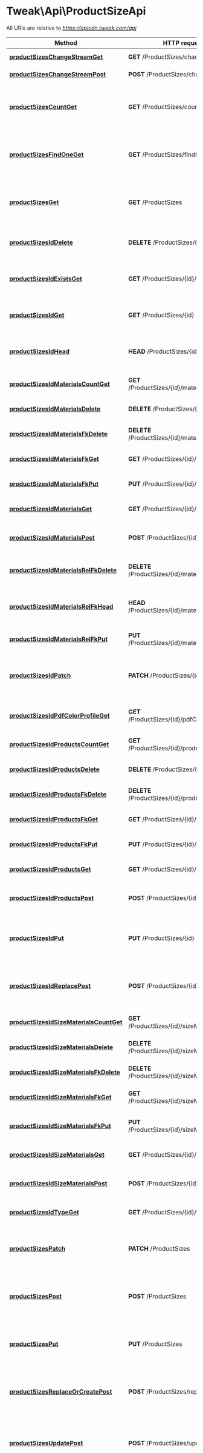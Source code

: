 # Tweak\Api\ProductSizeApi

All URIs are relative to *https://apicdn.tweak.com/api*

Method | HTTP request | Description
------------- | ------------- | -------------
[**productSizesChangeStreamGet**](ProductSizeApi.md#productSizesChangeStreamGet) | **GET** /ProductSizes/change-stream | Create a change stream.
[**productSizesChangeStreamPost**](ProductSizeApi.md#productSizesChangeStreamPost) | **POST** /ProductSizes/change-stream | Create a change stream.
[**productSizesCountGet**](ProductSizeApi.md#productSizesCountGet) | **GET** /ProductSizes/count | Count instances of the model matched by where from the data source.
[**productSizesFindOneGet**](ProductSizeApi.md#productSizesFindOneGet) | **GET** /ProductSizes/findOne | Find first instance of the model matched by filter from the data source.
[**productSizesGet**](ProductSizeApi.md#productSizesGet) | **GET** /ProductSizes | Find all instances of the model matched by filter from the data source.
[**productSizesIdDelete**](ProductSizeApi.md#productSizesIdDelete) | **DELETE** /ProductSizes/{id} | Delete a model instance by {{id}} from the data source.
[**productSizesIdExistsGet**](ProductSizeApi.md#productSizesIdExistsGet) | **GET** /ProductSizes/{id}/exists | Check whether a model instance exists in the data source.
[**productSizesIdGet**](ProductSizeApi.md#productSizesIdGet) | **GET** /ProductSizes/{id} | Find a model instance by {{id}} from the data source.
[**productSizesIdHead**](ProductSizeApi.md#productSizesIdHead) | **HEAD** /ProductSizes/{id} | Check whether a model instance exists in the data source.
[**productSizesIdMaterialsCountGet**](ProductSizeApi.md#productSizesIdMaterialsCountGet) | **GET** /ProductSizes/{id}/materials/count | Counts materials of ProductSize.
[**productSizesIdMaterialsDelete**](ProductSizeApi.md#productSizesIdMaterialsDelete) | **DELETE** /ProductSizes/{id}/materials | Deletes all materials of this model.
[**productSizesIdMaterialsFkDelete**](ProductSizeApi.md#productSizesIdMaterialsFkDelete) | **DELETE** /ProductSizes/{id}/materials/{fk} | Delete a related item by id for materials.
[**productSizesIdMaterialsFkGet**](ProductSizeApi.md#productSizesIdMaterialsFkGet) | **GET** /ProductSizes/{id}/materials/{fk} | Find a related item by id for materials.
[**productSizesIdMaterialsFkPut**](ProductSizeApi.md#productSizesIdMaterialsFkPut) | **PUT** /ProductSizes/{id}/materials/{fk} | Update a related item by id for materials.
[**productSizesIdMaterialsGet**](ProductSizeApi.md#productSizesIdMaterialsGet) | **GET** /ProductSizes/{id}/materials | Queries materials of ProductSize.
[**productSizesIdMaterialsPost**](ProductSizeApi.md#productSizesIdMaterialsPost) | **POST** /ProductSizes/{id}/materials | Creates a new instance in materials of this model.
[**productSizesIdMaterialsRelFkDelete**](ProductSizeApi.md#productSizesIdMaterialsRelFkDelete) | **DELETE** /ProductSizes/{id}/materials/rel/{fk} | Remove the materials relation to an item by id.
[**productSizesIdMaterialsRelFkHead**](ProductSizeApi.md#productSizesIdMaterialsRelFkHead) | **HEAD** /ProductSizes/{id}/materials/rel/{fk} | Check the existence of materials relation to an item by id.
[**productSizesIdMaterialsRelFkPut**](ProductSizeApi.md#productSizesIdMaterialsRelFkPut) | **PUT** /ProductSizes/{id}/materials/rel/{fk} | Add a related item by id for materials.
[**productSizesIdPatch**](ProductSizeApi.md#productSizesIdPatch) | **PATCH** /ProductSizes/{id} | Patch attributes for a model instance and persist it into the data source.
[**productSizesIdPdfColorProfileGet**](ProductSizeApi.md#productSizesIdPdfColorProfileGet) | **GET** /ProductSizes/{id}/pdfColorProfile | Fetches belongsTo relation pdfColorProfile.
[**productSizesIdProductsCountGet**](ProductSizeApi.md#productSizesIdProductsCountGet) | **GET** /ProductSizes/{id}/products/count | Counts products of ProductSize.
[**productSizesIdProductsDelete**](ProductSizeApi.md#productSizesIdProductsDelete) | **DELETE** /ProductSizes/{id}/products | Deletes all products of this model.
[**productSizesIdProductsFkDelete**](ProductSizeApi.md#productSizesIdProductsFkDelete) | **DELETE** /ProductSizes/{id}/products/{fk} | Delete a related item by id for products.
[**productSizesIdProductsFkGet**](ProductSizeApi.md#productSizesIdProductsFkGet) | **GET** /ProductSizes/{id}/products/{fk} | Find a related item by id for products.
[**productSizesIdProductsFkPut**](ProductSizeApi.md#productSizesIdProductsFkPut) | **PUT** /ProductSizes/{id}/products/{fk} | Update a related item by id for products.
[**productSizesIdProductsGet**](ProductSizeApi.md#productSizesIdProductsGet) | **GET** /ProductSizes/{id}/products | Queries products of ProductSize.
[**productSizesIdProductsPost**](ProductSizeApi.md#productSizesIdProductsPost) | **POST** /ProductSizes/{id}/products | Creates a new instance in products of this model.
[**productSizesIdPut**](ProductSizeApi.md#productSizesIdPut) | **PUT** /ProductSizes/{id} | Replace attributes for a model instance and persist it into the data source.
[**productSizesIdReplacePost**](ProductSizeApi.md#productSizesIdReplacePost) | **POST** /ProductSizes/{id}/replace | Replace attributes for a model instance and persist it into the data source.
[**productSizesIdSizeMaterialsCountGet**](ProductSizeApi.md#productSizesIdSizeMaterialsCountGet) | **GET** /ProductSizes/{id}/sizeMaterials/count | Counts sizeMaterials of ProductSize.
[**productSizesIdSizeMaterialsDelete**](ProductSizeApi.md#productSizesIdSizeMaterialsDelete) | **DELETE** /ProductSizes/{id}/sizeMaterials | Deletes all sizeMaterials of this model.
[**productSizesIdSizeMaterialsFkDelete**](ProductSizeApi.md#productSizesIdSizeMaterialsFkDelete) | **DELETE** /ProductSizes/{id}/sizeMaterials/{fk} | Delete a related item by id for sizeMaterials.
[**productSizesIdSizeMaterialsFkGet**](ProductSizeApi.md#productSizesIdSizeMaterialsFkGet) | **GET** /ProductSizes/{id}/sizeMaterials/{fk} | Find a related item by id for sizeMaterials.
[**productSizesIdSizeMaterialsFkPut**](ProductSizeApi.md#productSizesIdSizeMaterialsFkPut) | **PUT** /ProductSizes/{id}/sizeMaterials/{fk} | Update a related item by id for sizeMaterials.
[**productSizesIdSizeMaterialsGet**](ProductSizeApi.md#productSizesIdSizeMaterialsGet) | **GET** /ProductSizes/{id}/sizeMaterials | Queries sizeMaterials of ProductSize.
[**productSizesIdSizeMaterialsPost**](ProductSizeApi.md#productSizesIdSizeMaterialsPost) | **POST** /ProductSizes/{id}/sizeMaterials | Creates a new instance in sizeMaterials of this model.
[**productSizesIdTypeGet**](ProductSizeApi.md#productSizesIdTypeGet) | **GET** /ProductSizes/{id}/type | Fetches belongsTo relation type.
[**productSizesPatch**](ProductSizeApi.md#productSizesPatch) | **PATCH** /ProductSizes | Patch an existing model instance or insert a new one into the data source.
[**productSizesPost**](ProductSizeApi.md#productSizesPost) | **POST** /ProductSizes | Create a new instance of the model and persist it into the data source.
[**productSizesPut**](ProductSizeApi.md#productSizesPut) | **PUT** /ProductSizes | Replace an existing model instance or insert a new one into the data source.
[**productSizesReplaceOrCreatePost**](ProductSizeApi.md#productSizesReplaceOrCreatePost) | **POST** /ProductSizes/replaceOrCreate | Replace an existing model instance or insert a new one into the data source.
[**productSizesUpdatePost**](ProductSizeApi.md#productSizesUpdatePost) | **POST** /ProductSizes/update | Update instances of the model matched by {{where}} from the data source.
[**productSizesUpsertWithWherePost**](ProductSizeApi.md#productSizesUpsertWithWherePost) | **POST** /ProductSizes/upsertWithWhere | Update an existing model instance or insert a new one into the data source based on the where criteria.


# **productSizesChangeStreamGet**
> \SplFileObject productSizesChangeStreamGet($options)

Create a change stream.

### Example
```php
<?php
require_once(__DIR__ . '/vendor/autoload.php');

// Configure API key authorization: access_token
Tweak\Api\Configuration::getDefaultConfiguration()->setApiKey('access_token', 'YOUR_API_KEY');
// Uncomment below to setup prefix (e.g. Bearer) for API key, if needed
// Tweak\Api\Configuration::getDefaultConfiguration()->setApiKeyPrefix('access_token', 'Bearer');

$api_instance = new Tweak\Api\Api\ProductSizeApi();
$options = "options_example"; // string | 

try {
    $result = $api_instance->productSizesChangeStreamGet($options);
    print_r($result);
} catch (Exception $e) {
    echo 'Exception when calling ProductSizeApi->productSizesChangeStreamGet: ', $e->getMessage(), PHP_EOL;
}
?>
```

### Parameters

Name | Type | Description  | Notes
------------- | ------------- | ------------- | -------------
 **options** | **string**|  | [optional]

### Return type

[**\SplFileObject**](../Model/\SplFileObject.md)

### Authorization

[access_token](../../README.md#access_token)

### HTTP request headers

 - **Content-Type**: application/json, application/x-www-form-urlencoded, application/xml, text/xml
 - **Accept**: application/json, application/xml, text/xml, application/javascript, text/javascript

[[Back to top]](#) [[Back to API list]](../../README.md#documentation-for-api-endpoints) [[Back to Model list]](../../README.md#documentation-for-models) [[Back to README]](../../README.md)

# **productSizesChangeStreamPost**
> \SplFileObject productSizesChangeStreamPost($options)

Create a change stream.

### Example
```php
<?php
require_once(__DIR__ . '/vendor/autoload.php');

// Configure API key authorization: access_token
Tweak\Api\Configuration::getDefaultConfiguration()->setApiKey('access_token', 'YOUR_API_KEY');
// Uncomment below to setup prefix (e.g. Bearer) for API key, if needed
// Tweak\Api\Configuration::getDefaultConfiguration()->setApiKeyPrefix('access_token', 'Bearer');

$api_instance = new Tweak\Api\Api\ProductSizeApi();
$options = "options_example"; // string | 

try {
    $result = $api_instance->productSizesChangeStreamPost($options);
    print_r($result);
} catch (Exception $e) {
    echo 'Exception when calling ProductSizeApi->productSizesChangeStreamPost: ', $e->getMessage(), PHP_EOL;
}
?>
```

### Parameters

Name | Type | Description  | Notes
------------- | ------------- | ------------- | -------------
 **options** | **string**|  | [optional]

### Return type

[**\SplFileObject**](../Model/\SplFileObject.md)

### Authorization

[access_token](../../README.md#access_token)

### HTTP request headers

 - **Content-Type**: application/json, application/x-www-form-urlencoded, application/xml, text/xml
 - **Accept**: application/json, application/xml, text/xml, application/javascript, text/javascript

[[Back to top]](#) [[Back to API list]](../../README.md#documentation-for-api-endpoints) [[Back to Model list]](../../README.md#documentation-for-models) [[Back to README]](../../README.md)

# **productSizesCountGet**
> \Swagger\Client\Model\InlineResponse200 productSizesCountGet($where)

Count instances of the model matched by where from the data source.

### Example
```php
<?php
require_once(__DIR__ . '/vendor/autoload.php');

// Configure API key authorization: access_token
Tweak\Api\Configuration::getDefaultConfiguration()->setApiKey('access_token', 'YOUR_API_KEY');
// Uncomment below to setup prefix (e.g. Bearer) for API key, if needed
// Tweak\Api\Configuration::getDefaultConfiguration()->setApiKeyPrefix('access_token', 'Bearer');

$api_instance = new Tweak\Api\Api\ProductSizeApi();
$where = "where_example"; // string | Criteria to match model instances

try {
    $result = $api_instance->productSizesCountGet($where);
    print_r($result);
} catch (Exception $e) {
    echo 'Exception when calling ProductSizeApi->productSizesCountGet: ', $e->getMessage(), PHP_EOL;
}
?>
```

### Parameters

Name | Type | Description  | Notes
------------- | ------------- | ------------- | -------------
 **where** | **string**| Criteria to match model instances | [optional]

### Return type

[**\Swagger\Client\Model\InlineResponse200**](../Model/InlineResponse200.md)

### Authorization

[access_token](../../README.md#access_token)

### HTTP request headers

 - **Content-Type**: application/json, application/x-www-form-urlencoded, application/xml, text/xml
 - **Accept**: application/json, application/xml, text/xml, application/javascript, text/javascript

[[Back to top]](#) [[Back to API list]](../../README.md#documentation-for-api-endpoints) [[Back to Model list]](../../README.md#documentation-for-models) [[Back to README]](../../README.md)

# **productSizesFindOneGet**
> \Swagger\Client\Model\ProductSize productSizesFindOneGet($filter)

Find first instance of the model matched by filter from the data source.

### Example
```php
<?php
require_once(__DIR__ . '/vendor/autoload.php');

// Configure API key authorization: access_token
Tweak\Api\Configuration::getDefaultConfiguration()->setApiKey('access_token', 'YOUR_API_KEY');
// Uncomment below to setup prefix (e.g. Bearer) for API key, if needed
// Tweak\Api\Configuration::getDefaultConfiguration()->setApiKeyPrefix('access_token', 'Bearer');

$api_instance = new Tweak\Api\Api\ProductSizeApi();
$filter = "filter_example"; // string | Filter defining fields, where, include, order, offset, and limit - must be a JSON-encoded string ({\"something\":\"value\"})

try {
    $result = $api_instance->productSizesFindOneGet($filter);
    print_r($result);
} catch (Exception $e) {
    echo 'Exception when calling ProductSizeApi->productSizesFindOneGet: ', $e->getMessage(), PHP_EOL;
}
?>
```

### Parameters

Name | Type | Description  | Notes
------------- | ------------- | ------------- | -------------
 **filter** | **string**| Filter defining fields, where, include, order, offset, and limit - must be a JSON-encoded string ({\&quot;something\&quot;:\&quot;value\&quot;}) | [optional]

### Return type

[**\Swagger\Client\Model\ProductSize**](../Model/ProductSize.md)

### Authorization

[access_token](../../README.md#access_token)

### HTTP request headers

 - **Content-Type**: application/json, application/x-www-form-urlencoded, application/xml, text/xml
 - **Accept**: application/json, application/xml, text/xml, application/javascript, text/javascript

[[Back to top]](#) [[Back to API list]](../../README.md#documentation-for-api-endpoints) [[Back to Model list]](../../README.md#documentation-for-models) [[Back to README]](../../README.md)

# **productSizesGet**
> \Swagger\Client\Model\ProductSize[] productSizesGet($filter)

Find all instances of the model matched by filter from the data source.

### Example
```php
<?php
require_once(__DIR__ . '/vendor/autoload.php');

// Configure API key authorization: access_token
Tweak\Api\Configuration::getDefaultConfiguration()->setApiKey('access_token', 'YOUR_API_KEY');
// Uncomment below to setup prefix (e.g. Bearer) for API key, if needed
// Tweak\Api\Configuration::getDefaultConfiguration()->setApiKeyPrefix('access_token', 'Bearer');

$api_instance = new Tweak\Api\Api\ProductSizeApi();
$filter = "filter_example"; // string | Filter defining fields, where, include, order, offset, and limit - must be a JSON-encoded string ({\"something\":\"value\"})

try {
    $result = $api_instance->productSizesGet($filter);
    print_r($result);
} catch (Exception $e) {
    echo 'Exception when calling ProductSizeApi->productSizesGet: ', $e->getMessage(), PHP_EOL;
}
?>
```

### Parameters

Name | Type | Description  | Notes
------------- | ------------- | ------------- | -------------
 **filter** | **string**| Filter defining fields, where, include, order, offset, and limit - must be a JSON-encoded string ({\&quot;something\&quot;:\&quot;value\&quot;}) | [optional]

### Return type

[**\Swagger\Client\Model\ProductSize[]**](../Model/ProductSize.md)

### Authorization

[access_token](../../README.md#access_token)

### HTTP request headers

 - **Content-Type**: application/json, application/x-www-form-urlencoded, application/xml, text/xml
 - **Accept**: application/json, application/xml, text/xml, application/javascript, text/javascript

[[Back to top]](#) [[Back to API list]](../../README.md#documentation-for-api-endpoints) [[Back to Model list]](../../README.md#documentation-for-models) [[Back to README]](../../README.md)

# **productSizesIdDelete**
> object productSizesIdDelete($id)

Delete a model instance by {{id}} from the data source.

### Example
```php
<?php
require_once(__DIR__ . '/vendor/autoload.php');

// Configure API key authorization: access_token
Tweak\Api\Configuration::getDefaultConfiguration()->setApiKey('access_token', 'YOUR_API_KEY');
// Uncomment below to setup prefix (e.g. Bearer) for API key, if needed
// Tweak\Api\Configuration::getDefaultConfiguration()->setApiKeyPrefix('access_token', 'Bearer');

$api_instance = new Tweak\Api\Api\ProductSizeApi();
$id = "id_example"; // string | Model id

try {
    $result = $api_instance->productSizesIdDelete($id);
    print_r($result);
} catch (Exception $e) {
    echo 'Exception when calling ProductSizeApi->productSizesIdDelete: ', $e->getMessage(), PHP_EOL;
}
?>
```

### Parameters

Name | Type | Description  | Notes
------------- | ------------- | ------------- | -------------
 **id** | **string**| Model id |

### Return type

**object**

### Authorization

[access_token](../../README.md#access_token)

### HTTP request headers

 - **Content-Type**: application/json, application/x-www-form-urlencoded, application/xml, text/xml
 - **Accept**: application/json, application/xml, text/xml, application/javascript, text/javascript

[[Back to top]](#) [[Back to API list]](../../README.md#documentation-for-api-endpoints) [[Back to Model list]](../../README.md#documentation-for-models) [[Back to README]](../../README.md)

# **productSizesIdExistsGet**
> \Swagger\Client\Model\InlineResponse2001 productSizesIdExistsGet($id)

Check whether a model instance exists in the data source.

### Example
```php
<?php
require_once(__DIR__ . '/vendor/autoload.php');

// Configure API key authorization: access_token
Tweak\Api\Configuration::getDefaultConfiguration()->setApiKey('access_token', 'YOUR_API_KEY');
// Uncomment below to setup prefix (e.g. Bearer) for API key, if needed
// Tweak\Api\Configuration::getDefaultConfiguration()->setApiKeyPrefix('access_token', 'Bearer');

$api_instance = new Tweak\Api\Api\ProductSizeApi();
$id = "id_example"; // string | Model id

try {
    $result = $api_instance->productSizesIdExistsGet($id);
    print_r($result);
} catch (Exception $e) {
    echo 'Exception when calling ProductSizeApi->productSizesIdExistsGet: ', $e->getMessage(), PHP_EOL;
}
?>
```

### Parameters

Name | Type | Description  | Notes
------------- | ------------- | ------------- | -------------
 **id** | **string**| Model id |

### Return type

[**\Swagger\Client\Model\InlineResponse2001**](../Model/InlineResponse2001.md)

### Authorization

[access_token](../../README.md#access_token)

### HTTP request headers

 - **Content-Type**: application/json, application/x-www-form-urlencoded, application/xml, text/xml
 - **Accept**: application/json, application/xml, text/xml, application/javascript, text/javascript

[[Back to top]](#) [[Back to API list]](../../README.md#documentation-for-api-endpoints) [[Back to Model list]](../../README.md#documentation-for-models) [[Back to README]](../../README.md)

# **productSizesIdGet**
> \Swagger\Client\Model\ProductSize productSizesIdGet($id, $filter)

Find a model instance by {{id}} from the data source.

### Example
```php
<?php
require_once(__DIR__ . '/vendor/autoload.php');

// Configure API key authorization: access_token
Tweak\Api\Configuration::getDefaultConfiguration()->setApiKey('access_token', 'YOUR_API_KEY');
// Uncomment below to setup prefix (e.g. Bearer) for API key, if needed
// Tweak\Api\Configuration::getDefaultConfiguration()->setApiKeyPrefix('access_token', 'Bearer');

$api_instance = new Tweak\Api\Api\ProductSizeApi();
$id = "id_example"; // string | Model id
$filter = "filter_example"; // string | Filter defining fields and include - must be a JSON-encoded string ({\"something\":\"value\"})

try {
    $result = $api_instance->productSizesIdGet($id, $filter);
    print_r($result);
} catch (Exception $e) {
    echo 'Exception when calling ProductSizeApi->productSizesIdGet: ', $e->getMessage(), PHP_EOL;
}
?>
```

### Parameters

Name | Type | Description  | Notes
------------- | ------------- | ------------- | -------------
 **id** | **string**| Model id |
 **filter** | **string**| Filter defining fields and include - must be a JSON-encoded string ({\&quot;something\&quot;:\&quot;value\&quot;}) | [optional]

### Return type

[**\Swagger\Client\Model\ProductSize**](../Model/ProductSize.md)

### Authorization

[access_token](../../README.md#access_token)

### HTTP request headers

 - **Content-Type**: application/json, application/x-www-form-urlencoded, application/xml, text/xml
 - **Accept**: application/json, application/xml, text/xml, application/javascript, text/javascript

[[Back to top]](#) [[Back to API list]](../../README.md#documentation-for-api-endpoints) [[Back to Model list]](../../README.md#documentation-for-models) [[Back to README]](../../README.md)

# **productSizesIdHead**
> \Swagger\Client\Model\InlineResponse2001 productSizesIdHead($id)

Check whether a model instance exists in the data source.

### Example
```php
<?php
require_once(__DIR__ . '/vendor/autoload.php');

// Configure API key authorization: access_token
Tweak\Api\Configuration::getDefaultConfiguration()->setApiKey('access_token', 'YOUR_API_KEY');
// Uncomment below to setup prefix (e.g. Bearer) for API key, if needed
// Tweak\Api\Configuration::getDefaultConfiguration()->setApiKeyPrefix('access_token', 'Bearer');

$api_instance = new Tweak\Api\Api\ProductSizeApi();
$id = "id_example"; // string | Model id

try {
    $result = $api_instance->productSizesIdHead($id);
    print_r($result);
} catch (Exception $e) {
    echo 'Exception when calling ProductSizeApi->productSizesIdHead: ', $e->getMessage(), PHP_EOL;
}
?>
```

### Parameters

Name | Type | Description  | Notes
------------- | ------------- | ------------- | -------------
 **id** | **string**| Model id |

### Return type

[**\Swagger\Client\Model\InlineResponse2001**](../Model/InlineResponse2001.md)

### Authorization

[access_token](../../README.md#access_token)

### HTTP request headers

 - **Content-Type**: application/json, application/x-www-form-urlencoded, application/xml, text/xml
 - **Accept**: application/json, application/xml, text/xml, application/javascript, text/javascript

[[Back to top]](#) [[Back to API list]](../../README.md#documentation-for-api-endpoints) [[Back to Model list]](../../README.md#documentation-for-models) [[Back to README]](../../README.md)

# **productSizesIdMaterialsCountGet**
> \Swagger\Client\Model\InlineResponse200 productSizesIdMaterialsCountGet($id, $where)

Counts materials of ProductSize.

### Example
```php
<?php
require_once(__DIR__ . '/vendor/autoload.php');

// Configure API key authorization: access_token
Tweak\Api\Configuration::getDefaultConfiguration()->setApiKey('access_token', 'YOUR_API_KEY');
// Uncomment below to setup prefix (e.g. Bearer) for API key, if needed
// Tweak\Api\Configuration::getDefaultConfiguration()->setApiKeyPrefix('access_token', 'Bearer');

$api_instance = new Tweak\Api\Api\ProductSizeApi();
$id = "id_example"; // string | ProductSize id
$where = "where_example"; // string | Criteria to match model instances

try {
    $result = $api_instance->productSizesIdMaterialsCountGet($id, $where);
    print_r($result);
} catch (Exception $e) {
    echo 'Exception when calling ProductSizeApi->productSizesIdMaterialsCountGet: ', $e->getMessage(), PHP_EOL;
}
?>
```

### Parameters

Name | Type | Description  | Notes
------------- | ------------- | ------------- | -------------
 **id** | **string**| ProductSize id |
 **where** | **string**| Criteria to match model instances | [optional]

### Return type

[**\Swagger\Client\Model\InlineResponse200**](../Model/InlineResponse200.md)

### Authorization

[access_token](../../README.md#access_token)

### HTTP request headers

 - **Content-Type**: application/json, application/x-www-form-urlencoded, application/xml, text/xml
 - **Accept**: application/json, application/xml, text/xml, application/javascript, text/javascript

[[Back to top]](#) [[Back to API list]](../../README.md#documentation-for-api-endpoints) [[Back to Model list]](../../README.md#documentation-for-models) [[Back to README]](../../README.md)

# **productSizesIdMaterialsDelete**
> productSizesIdMaterialsDelete($id)

Deletes all materials of this model.

### Example
```php
<?php
require_once(__DIR__ . '/vendor/autoload.php');

// Configure API key authorization: access_token
Tweak\Api\Configuration::getDefaultConfiguration()->setApiKey('access_token', 'YOUR_API_KEY');
// Uncomment below to setup prefix (e.g. Bearer) for API key, if needed
// Tweak\Api\Configuration::getDefaultConfiguration()->setApiKeyPrefix('access_token', 'Bearer');

$api_instance = new Tweak\Api\Api\ProductSizeApi();
$id = "id_example"; // string | ProductSize id

try {
    $api_instance->productSizesIdMaterialsDelete($id);
} catch (Exception $e) {
    echo 'Exception when calling ProductSizeApi->productSizesIdMaterialsDelete: ', $e->getMessage(), PHP_EOL;
}
?>
```

### Parameters

Name | Type | Description  | Notes
------------- | ------------- | ------------- | -------------
 **id** | **string**| ProductSize id |

### Return type

void (empty response body)

### Authorization

[access_token](../../README.md#access_token)

### HTTP request headers

 - **Content-Type**: application/json, application/x-www-form-urlencoded, application/xml, text/xml
 - **Accept**: application/json, application/xml, text/xml, application/javascript, text/javascript

[[Back to top]](#) [[Back to API list]](../../README.md#documentation-for-api-endpoints) [[Back to Model list]](../../README.md#documentation-for-models) [[Back to README]](../../README.md)

# **productSizesIdMaterialsFkDelete**
> productSizesIdMaterialsFkDelete($id, $fk)

Delete a related item by id for materials.

### Example
```php
<?php
require_once(__DIR__ . '/vendor/autoload.php');

// Configure API key authorization: access_token
Tweak\Api\Configuration::getDefaultConfiguration()->setApiKey('access_token', 'YOUR_API_KEY');
// Uncomment below to setup prefix (e.g. Bearer) for API key, if needed
// Tweak\Api\Configuration::getDefaultConfiguration()->setApiKeyPrefix('access_token', 'Bearer');

$api_instance = new Tweak\Api\Api\ProductSizeApi();
$id = "id_example"; // string | ProductSize id
$fk = "fk_example"; // string | Foreign key for materials

try {
    $api_instance->productSizesIdMaterialsFkDelete($id, $fk);
} catch (Exception $e) {
    echo 'Exception when calling ProductSizeApi->productSizesIdMaterialsFkDelete: ', $e->getMessage(), PHP_EOL;
}
?>
```

### Parameters

Name | Type | Description  | Notes
------------- | ------------- | ------------- | -------------
 **id** | **string**| ProductSize id |
 **fk** | **string**| Foreign key for materials |

### Return type

void (empty response body)

### Authorization

[access_token](../../README.md#access_token)

### HTTP request headers

 - **Content-Type**: application/json, application/x-www-form-urlencoded, application/xml, text/xml
 - **Accept**: application/json, application/xml, text/xml, application/javascript, text/javascript

[[Back to top]](#) [[Back to API list]](../../README.md#documentation-for-api-endpoints) [[Back to Model list]](../../README.md#documentation-for-models) [[Back to README]](../../README.md)

# **productSizesIdMaterialsFkGet**
> \Swagger\Client\Model\ProductMaterial productSizesIdMaterialsFkGet($id, $fk)

Find a related item by id for materials.

### Example
```php
<?php
require_once(__DIR__ . '/vendor/autoload.php');

// Configure API key authorization: access_token
Tweak\Api\Configuration::getDefaultConfiguration()->setApiKey('access_token', 'YOUR_API_KEY');
// Uncomment below to setup prefix (e.g. Bearer) for API key, if needed
// Tweak\Api\Configuration::getDefaultConfiguration()->setApiKeyPrefix('access_token', 'Bearer');

$api_instance = new Tweak\Api\Api\ProductSizeApi();
$id = "id_example"; // string | ProductSize id
$fk = "fk_example"; // string | Foreign key for materials

try {
    $result = $api_instance->productSizesIdMaterialsFkGet($id, $fk);
    print_r($result);
} catch (Exception $e) {
    echo 'Exception when calling ProductSizeApi->productSizesIdMaterialsFkGet: ', $e->getMessage(), PHP_EOL;
}
?>
```

### Parameters

Name | Type | Description  | Notes
------------- | ------------- | ------------- | -------------
 **id** | **string**| ProductSize id |
 **fk** | **string**| Foreign key for materials |

### Return type

[**\Swagger\Client\Model\ProductMaterial**](../Model/ProductMaterial.md)

### Authorization

[access_token](../../README.md#access_token)

### HTTP request headers

 - **Content-Type**: application/json, application/x-www-form-urlencoded, application/xml, text/xml
 - **Accept**: application/json, application/xml, text/xml, application/javascript, text/javascript

[[Back to top]](#) [[Back to API list]](../../README.md#documentation-for-api-endpoints) [[Back to Model list]](../../README.md#documentation-for-models) [[Back to README]](../../README.md)

# **productSizesIdMaterialsFkPut**
> \Swagger\Client\Model\ProductMaterial productSizesIdMaterialsFkPut($id, $fk, $data)

Update a related item by id for materials.

### Example
```php
<?php
require_once(__DIR__ . '/vendor/autoload.php');

// Configure API key authorization: access_token
Tweak\Api\Configuration::getDefaultConfiguration()->setApiKey('access_token', 'YOUR_API_KEY');
// Uncomment below to setup prefix (e.g. Bearer) for API key, if needed
// Tweak\Api\Configuration::getDefaultConfiguration()->setApiKeyPrefix('access_token', 'Bearer');

$api_instance = new Tweak\Api\Api\ProductSizeApi();
$id = "id_example"; // string | ProductSize id
$fk = "fk_example"; // string | Foreign key for materials
$data = new \Swagger\Client\Model\ProductMaterial(); // \Swagger\Client\Model\ProductMaterial | 

try {
    $result = $api_instance->productSizesIdMaterialsFkPut($id, $fk, $data);
    print_r($result);
} catch (Exception $e) {
    echo 'Exception when calling ProductSizeApi->productSizesIdMaterialsFkPut: ', $e->getMessage(), PHP_EOL;
}
?>
```

### Parameters

Name | Type | Description  | Notes
------------- | ------------- | ------------- | -------------
 **id** | **string**| ProductSize id |
 **fk** | **string**| Foreign key for materials |
 **data** | [**\Swagger\Client\Model\ProductMaterial**](../Model/\Swagger\Client\Model\ProductMaterial.md)|  | [optional]

### Return type

[**\Swagger\Client\Model\ProductMaterial**](../Model/ProductMaterial.md)

### Authorization

[access_token](../../README.md#access_token)

### HTTP request headers

 - **Content-Type**: application/json, application/x-www-form-urlencoded, application/xml, text/xml
 - **Accept**: application/json, application/xml, text/xml, application/javascript, text/javascript

[[Back to top]](#) [[Back to API list]](../../README.md#documentation-for-api-endpoints) [[Back to Model list]](../../README.md#documentation-for-models) [[Back to README]](../../README.md)

# **productSizesIdMaterialsGet**
> \Swagger\Client\Model\ProductMaterial[] productSizesIdMaterialsGet($id, $filter)

Queries materials of ProductSize.

### Example
```php
<?php
require_once(__DIR__ . '/vendor/autoload.php');

// Configure API key authorization: access_token
Tweak\Api\Configuration::getDefaultConfiguration()->setApiKey('access_token', 'YOUR_API_KEY');
// Uncomment below to setup prefix (e.g. Bearer) for API key, if needed
// Tweak\Api\Configuration::getDefaultConfiguration()->setApiKeyPrefix('access_token', 'Bearer');

$api_instance = new Tweak\Api\Api\ProductSizeApi();
$id = "id_example"; // string | ProductSize id
$filter = "filter_example"; // string | 

try {
    $result = $api_instance->productSizesIdMaterialsGet($id, $filter);
    print_r($result);
} catch (Exception $e) {
    echo 'Exception when calling ProductSizeApi->productSizesIdMaterialsGet: ', $e->getMessage(), PHP_EOL;
}
?>
```

### Parameters

Name | Type | Description  | Notes
------------- | ------------- | ------------- | -------------
 **id** | **string**| ProductSize id |
 **filter** | **string**|  | [optional]

### Return type

[**\Swagger\Client\Model\ProductMaterial[]**](../Model/ProductMaterial.md)

### Authorization

[access_token](../../README.md#access_token)

### HTTP request headers

 - **Content-Type**: application/json, application/x-www-form-urlencoded, application/xml, text/xml
 - **Accept**: application/json, application/xml, text/xml, application/javascript, text/javascript

[[Back to top]](#) [[Back to API list]](../../README.md#documentation-for-api-endpoints) [[Back to Model list]](../../README.md#documentation-for-models) [[Back to README]](../../README.md)

# **productSizesIdMaterialsPost**
> \Swagger\Client\Model\ProductMaterial productSizesIdMaterialsPost($id, $data)

Creates a new instance in materials of this model.

### Example
```php
<?php
require_once(__DIR__ . '/vendor/autoload.php');

// Configure API key authorization: access_token
Tweak\Api\Configuration::getDefaultConfiguration()->setApiKey('access_token', 'YOUR_API_KEY');
// Uncomment below to setup prefix (e.g. Bearer) for API key, if needed
// Tweak\Api\Configuration::getDefaultConfiguration()->setApiKeyPrefix('access_token', 'Bearer');

$api_instance = new Tweak\Api\Api\ProductSizeApi();
$id = "id_example"; // string | ProductSize id
$data = new \Swagger\Client\Model\ProductMaterial(); // \Swagger\Client\Model\ProductMaterial | 

try {
    $result = $api_instance->productSizesIdMaterialsPost($id, $data);
    print_r($result);
} catch (Exception $e) {
    echo 'Exception when calling ProductSizeApi->productSizesIdMaterialsPost: ', $e->getMessage(), PHP_EOL;
}
?>
```

### Parameters

Name | Type | Description  | Notes
------------- | ------------- | ------------- | -------------
 **id** | **string**| ProductSize id |
 **data** | [**\Swagger\Client\Model\ProductMaterial**](../Model/\Swagger\Client\Model\ProductMaterial.md)|  | [optional]

### Return type

[**\Swagger\Client\Model\ProductMaterial**](../Model/ProductMaterial.md)

### Authorization

[access_token](../../README.md#access_token)

### HTTP request headers

 - **Content-Type**: application/json, application/x-www-form-urlencoded, application/xml, text/xml
 - **Accept**: application/json, application/xml, text/xml, application/javascript, text/javascript

[[Back to top]](#) [[Back to API list]](../../README.md#documentation-for-api-endpoints) [[Back to Model list]](../../README.md#documentation-for-models) [[Back to README]](../../README.md)

# **productSizesIdMaterialsRelFkDelete**
> productSizesIdMaterialsRelFkDelete($id, $fk)

Remove the materials relation to an item by id.

### Example
```php
<?php
require_once(__DIR__ . '/vendor/autoload.php');

// Configure API key authorization: access_token
Tweak\Api\Configuration::getDefaultConfiguration()->setApiKey('access_token', 'YOUR_API_KEY');
// Uncomment below to setup prefix (e.g. Bearer) for API key, if needed
// Tweak\Api\Configuration::getDefaultConfiguration()->setApiKeyPrefix('access_token', 'Bearer');

$api_instance = new Tweak\Api\Api\ProductSizeApi();
$id = "id_example"; // string | ProductSize id
$fk = "fk_example"; // string | Foreign key for materials

try {
    $api_instance->productSizesIdMaterialsRelFkDelete($id, $fk);
} catch (Exception $e) {
    echo 'Exception when calling ProductSizeApi->productSizesIdMaterialsRelFkDelete: ', $e->getMessage(), PHP_EOL;
}
?>
```

### Parameters

Name | Type | Description  | Notes
------------- | ------------- | ------------- | -------------
 **id** | **string**| ProductSize id |
 **fk** | **string**| Foreign key for materials |

### Return type

void (empty response body)

### Authorization

[access_token](../../README.md#access_token)

### HTTP request headers

 - **Content-Type**: application/json, application/x-www-form-urlencoded, application/xml, text/xml
 - **Accept**: application/json, application/xml, text/xml, application/javascript, text/javascript

[[Back to top]](#) [[Back to API list]](../../README.md#documentation-for-api-endpoints) [[Back to Model list]](../../README.md#documentation-for-models) [[Back to README]](../../README.md)

# **productSizesIdMaterialsRelFkHead**
> bool productSizesIdMaterialsRelFkHead($id, $fk)

Check the existence of materials relation to an item by id.

### Example
```php
<?php
require_once(__DIR__ . '/vendor/autoload.php');

// Configure API key authorization: access_token
Tweak\Api\Configuration::getDefaultConfiguration()->setApiKey('access_token', 'YOUR_API_KEY');
// Uncomment below to setup prefix (e.g. Bearer) for API key, if needed
// Tweak\Api\Configuration::getDefaultConfiguration()->setApiKeyPrefix('access_token', 'Bearer');

$api_instance = new Tweak\Api\Api\ProductSizeApi();
$id = "id_example"; // string | ProductSize id
$fk = "fk_example"; // string | Foreign key for materials

try {
    $result = $api_instance->productSizesIdMaterialsRelFkHead($id, $fk);
    print_r($result);
} catch (Exception $e) {
    echo 'Exception when calling ProductSizeApi->productSizesIdMaterialsRelFkHead: ', $e->getMessage(), PHP_EOL;
}
?>
```

### Parameters

Name | Type | Description  | Notes
------------- | ------------- | ------------- | -------------
 **id** | **string**| ProductSize id |
 **fk** | **string**| Foreign key for materials |

### Return type

**bool**

### Authorization

[access_token](../../README.md#access_token)

### HTTP request headers

 - **Content-Type**: application/json, application/x-www-form-urlencoded, application/xml, text/xml
 - **Accept**: application/json, application/xml, text/xml, application/javascript, text/javascript

[[Back to top]](#) [[Back to API list]](../../README.md#documentation-for-api-endpoints) [[Back to Model list]](../../README.md#documentation-for-models) [[Back to README]](../../README.md)

# **productSizesIdMaterialsRelFkPut**
> \Swagger\Client\Model\ProductSizeMaterial productSizesIdMaterialsRelFkPut($id, $fk, $data)

Add a related item by id for materials.

### Example
```php
<?php
require_once(__DIR__ . '/vendor/autoload.php');

// Configure API key authorization: access_token
Tweak\Api\Configuration::getDefaultConfiguration()->setApiKey('access_token', 'YOUR_API_KEY');
// Uncomment below to setup prefix (e.g. Bearer) for API key, if needed
// Tweak\Api\Configuration::getDefaultConfiguration()->setApiKeyPrefix('access_token', 'Bearer');

$api_instance = new Tweak\Api\Api\ProductSizeApi();
$id = "id_example"; // string | ProductSize id
$fk = "fk_example"; // string | Foreign key for materials
$data = new \Swagger\Client\Model\ProductSizeMaterial(); // \Swagger\Client\Model\ProductSizeMaterial | 

try {
    $result = $api_instance->productSizesIdMaterialsRelFkPut($id, $fk, $data);
    print_r($result);
} catch (Exception $e) {
    echo 'Exception when calling ProductSizeApi->productSizesIdMaterialsRelFkPut: ', $e->getMessage(), PHP_EOL;
}
?>
```

### Parameters

Name | Type | Description  | Notes
------------- | ------------- | ------------- | -------------
 **id** | **string**| ProductSize id |
 **fk** | **string**| Foreign key for materials |
 **data** | [**\Swagger\Client\Model\ProductSizeMaterial**](../Model/\Swagger\Client\Model\ProductSizeMaterial.md)|  | [optional]

### Return type

[**\Swagger\Client\Model\ProductSizeMaterial**](../Model/ProductSizeMaterial.md)

### Authorization

[access_token](../../README.md#access_token)

### HTTP request headers

 - **Content-Type**: application/json, application/x-www-form-urlencoded, application/xml, text/xml
 - **Accept**: application/json, application/xml, text/xml, application/javascript, text/javascript

[[Back to top]](#) [[Back to API list]](../../README.md#documentation-for-api-endpoints) [[Back to Model list]](../../README.md#documentation-for-models) [[Back to README]](../../README.md)

# **productSizesIdPatch**
> \Swagger\Client\Model\ProductSize productSizesIdPatch($id, $data)

Patch attributes for a model instance and persist it into the data source.

### Example
```php
<?php
require_once(__DIR__ . '/vendor/autoload.php');

// Configure API key authorization: access_token
Tweak\Api\Configuration::getDefaultConfiguration()->setApiKey('access_token', 'YOUR_API_KEY');
// Uncomment below to setup prefix (e.g. Bearer) for API key, if needed
// Tweak\Api\Configuration::getDefaultConfiguration()->setApiKeyPrefix('access_token', 'Bearer');

$api_instance = new Tweak\Api\Api\ProductSizeApi();
$id = "id_example"; // string | ProductSize id
$data = new \Swagger\Client\Model\ProductSize(); // \Swagger\Client\Model\ProductSize | An object of model property name/value pairs

try {
    $result = $api_instance->productSizesIdPatch($id, $data);
    print_r($result);
} catch (Exception $e) {
    echo 'Exception when calling ProductSizeApi->productSizesIdPatch: ', $e->getMessage(), PHP_EOL;
}
?>
```

### Parameters

Name | Type | Description  | Notes
------------- | ------------- | ------------- | -------------
 **id** | **string**| ProductSize id |
 **data** | [**\Swagger\Client\Model\ProductSize**](../Model/\Swagger\Client\Model\ProductSize.md)| An object of model property name/value pairs | [optional]

### Return type

[**\Swagger\Client\Model\ProductSize**](../Model/ProductSize.md)

### Authorization

[access_token](../../README.md#access_token)

### HTTP request headers

 - **Content-Type**: application/json, application/x-www-form-urlencoded, application/xml, text/xml
 - **Accept**: application/json, application/xml, text/xml, application/javascript, text/javascript

[[Back to top]](#) [[Back to API list]](../../README.md#documentation-for-api-endpoints) [[Back to Model list]](../../README.md#documentation-for-models) [[Back to README]](../../README.md)

# **productSizesIdPdfColorProfileGet**
> \Swagger\Client\Model\ProductPdfColorProfile productSizesIdPdfColorProfileGet($id, $refresh)

Fetches belongsTo relation pdfColorProfile.

### Example
```php
<?php
require_once(__DIR__ . '/vendor/autoload.php');

// Configure API key authorization: access_token
Tweak\Api\Configuration::getDefaultConfiguration()->setApiKey('access_token', 'YOUR_API_KEY');
// Uncomment below to setup prefix (e.g. Bearer) for API key, if needed
// Tweak\Api\Configuration::getDefaultConfiguration()->setApiKeyPrefix('access_token', 'Bearer');

$api_instance = new Tweak\Api\Api\ProductSizeApi();
$id = "id_example"; // string | ProductSize id
$refresh = true; // bool | 

try {
    $result = $api_instance->productSizesIdPdfColorProfileGet($id, $refresh);
    print_r($result);
} catch (Exception $e) {
    echo 'Exception when calling ProductSizeApi->productSizesIdPdfColorProfileGet: ', $e->getMessage(), PHP_EOL;
}
?>
```

### Parameters

Name | Type | Description  | Notes
------------- | ------------- | ------------- | -------------
 **id** | **string**| ProductSize id |
 **refresh** | **bool**|  | [optional]

### Return type

[**\Swagger\Client\Model\ProductPdfColorProfile**](../Model/ProductPdfColorProfile.md)

### Authorization

[access_token](../../README.md#access_token)

### HTTP request headers

 - **Content-Type**: application/json, application/x-www-form-urlencoded, application/xml, text/xml
 - **Accept**: application/json, application/xml, text/xml, application/javascript, text/javascript

[[Back to top]](#) [[Back to API list]](../../README.md#documentation-for-api-endpoints) [[Back to Model list]](../../README.md#documentation-for-models) [[Back to README]](../../README.md)

# **productSizesIdProductsCountGet**
> \Swagger\Client\Model\InlineResponse200 productSizesIdProductsCountGet($id, $where)

Counts products of ProductSize.

### Example
```php
<?php
require_once(__DIR__ . '/vendor/autoload.php');

// Configure API key authorization: access_token
Tweak\Api\Configuration::getDefaultConfiguration()->setApiKey('access_token', 'YOUR_API_KEY');
// Uncomment below to setup prefix (e.g. Bearer) for API key, if needed
// Tweak\Api\Configuration::getDefaultConfiguration()->setApiKeyPrefix('access_token', 'Bearer');

$api_instance = new Tweak\Api\Api\ProductSizeApi();
$id = "id_example"; // string | ProductSize id
$where = "where_example"; // string | Criteria to match model instances

try {
    $result = $api_instance->productSizesIdProductsCountGet($id, $where);
    print_r($result);
} catch (Exception $e) {
    echo 'Exception when calling ProductSizeApi->productSizesIdProductsCountGet: ', $e->getMessage(), PHP_EOL;
}
?>
```

### Parameters

Name | Type | Description  | Notes
------------- | ------------- | ------------- | -------------
 **id** | **string**| ProductSize id |
 **where** | **string**| Criteria to match model instances | [optional]

### Return type

[**\Swagger\Client\Model\InlineResponse200**](../Model/InlineResponse200.md)

### Authorization

[access_token](../../README.md#access_token)

### HTTP request headers

 - **Content-Type**: application/json, application/x-www-form-urlencoded, application/xml, text/xml
 - **Accept**: application/json, application/xml, text/xml, application/javascript, text/javascript

[[Back to top]](#) [[Back to API list]](../../README.md#documentation-for-api-endpoints) [[Back to Model list]](../../README.md#documentation-for-models) [[Back to README]](../../README.md)

# **productSizesIdProductsDelete**
> productSizesIdProductsDelete($id)

Deletes all products of this model.

### Example
```php
<?php
require_once(__DIR__ . '/vendor/autoload.php');

// Configure API key authorization: access_token
Tweak\Api\Configuration::getDefaultConfiguration()->setApiKey('access_token', 'YOUR_API_KEY');
// Uncomment below to setup prefix (e.g. Bearer) for API key, if needed
// Tweak\Api\Configuration::getDefaultConfiguration()->setApiKeyPrefix('access_token', 'Bearer');

$api_instance = new Tweak\Api\Api\ProductSizeApi();
$id = "id_example"; // string | ProductSize id

try {
    $api_instance->productSizesIdProductsDelete($id);
} catch (Exception $e) {
    echo 'Exception when calling ProductSizeApi->productSizesIdProductsDelete: ', $e->getMessage(), PHP_EOL;
}
?>
```

### Parameters

Name | Type | Description  | Notes
------------- | ------------- | ------------- | -------------
 **id** | **string**| ProductSize id |

### Return type

void (empty response body)

### Authorization

[access_token](../../README.md#access_token)

### HTTP request headers

 - **Content-Type**: application/json, application/x-www-form-urlencoded, application/xml, text/xml
 - **Accept**: application/json, application/xml, text/xml, application/javascript, text/javascript

[[Back to top]](#) [[Back to API list]](../../README.md#documentation-for-api-endpoints) [[Back to Model list]](../../README.md#documentation-for-models) [[Back to README]](../../README.md)

# **productSizesIdProductsFkDelete**
> productSizesIdProductsFkDelete($id, $fk)

Delete a related item by id for products.

### Example
```php
<?php
require_once(__DIR__ . '/vendor/autoload.php');

// Configure API key authorization: access_token
Tweak\Api\Configuration::getDefaultConfiguration()->setApiKey('access_token', 'YOUR_API_KEY');
// Uncomment below to setup prefix (e.g. Bearer) for API key, if needed
// Tweak\Api\Configuration::getDefaultConfiguration()->setApiKeyPrefix('access_token', 'Bearer');

$api_instance = new Tweak\Api\Api\ProductSizeApi();
$id = "id_example"; // string | ProductSize id
$fk = "fk_example"; // string | Foreign key for products

try {
    $api_instance->productSizesIdProductsFkDelete($id, $fk);
} catch (Exception $e) {
    echo 'Exception when calling ProductSizeApi->productSizesIdProductsFkDelete: ', $e->getMessage(), PHP_EOL;
}
?>
```

### Parameters

Name | Type | Description  | Notes
------------- | ------------- | ------------- | -------------
 **id** | **string**| ProductSize id |
 **fk** | **string**| Foreign key for products |

### Return type

void (empty response body)

### Authorization

[access_token](../../README.md#access_token)

### HTTP request headers

 - **Content-Type**: application/json, application/x-www-form-urlencoded, application/xml, text/xml
 - **Accept**: application/json, application/xml, text/xml, application/javascript, text/javascript

[[Back to top]](#) [[Back to API list]](../../README.md#documentation-for-api-endpoints) [[Back to Model list]](../../README.md#documentation-for-models) [[Back to README]](../../README.md)

# **productSizesIdProductsFkGet**
> \Swagger\Client\Model\Product productSizesIdProductsFkGet($id, $fk)

Find a related item by id for products.

### Example
```php
<?php
require_once(__DIR__ . '/vendor/autoload.php');

// Configure API key authorization: access_token
Tweak\Api\Configuration::getDefaultConfiguration()->setApiKey('access_token', 'YOUR_API_KEY');
// Uncomment below to setup prefix (e.g. Bearer) for API key, if needed
// Tweak\Api\Configuration::getDefaultConfiguration()->setApiKeyPrefix('access_token', 'Bearer');

$api_instance = new Tweak\Api\Api\ProductSizeApi();
$id = "id_example"; // string | ProductSize id
$fk = "fk_example"; // string | Foreign key for products

try {
    $result = $api_instance->productSizesIdProductsFkGet($id, $fk);
    print_r($result);
} catch (Exception $e) {
    echo 'Exception when calling ProductSizeApi->productSizesIdProductsFkGet: ', $e->getMessage(), PHP_EOL;
}
?>
```

### Parameters

Name | Type | Description  | Notes
------------- | ------------- | ------------- | -------------
 **id** | **string**| ProductSize id |
 **fk** | **string**| Foreign key for products |

### Return type

[**\Swagger\Client\Model\Product**](../Model/Product.md)

### Authorization

[access_token](../../README.md#access_token)

### HTTP request headers

 - **Content-Type**: application/json, application/x-www-form-urlencoded, application/xml, text/xml
 - **Accept**: application/json, application/xml, text/xml, application/javascript, text/javascript

[[Back to top]](#) [[Back to API list]](../../README.md#documentation-for-api-endpoints) [[Back to Model list]](../../README.md#documentation-for-models) [[Back to README]](../../README.md)

# **productSizesIdProductsFkPut**
> \Swagger\Client\Model\Product productSizesIdProductsFkPut($id, $fk, $data)

Update a related item by id for products.

### Example
```php
<?php
require_once(__DIR__ . '/vendor/autoload.php');

// Configure API key authorization: access_token
Tweak\Api\Configuration::getDefaultConfiguration()->setApiKey('access_token', 'YOUR_API_KEY');
// Uncomment below to setup prefix (e.g. Bearer) for API key, if needed
// Tweak\Api\Configuration::getDefaultConfiguration()->setApiKeyPrefix('access_token', 'Bearer');

$api_instance = new Tweak\Api\Api\ProductSizeApi();
$id = "id_example"; // string | ProductSize id
$fk = "fk_example"; // string | Foreign key for products
$data = new \Swagger\Client\Model\Product(); // \Swagger\Client\Model\Product | 

try {
    $result = $api_instance->productSizesIdProductsFkPut($id, $fk, $data);
    print_r($result);
} catch (Exception $e) {
    echo 'Exception when calling ProductSizeApi->productSizesIdProductsFkPut: ', $e->getMessage(), PHP_EOL;
}
?>
```

### Parameters

Name | Type | Description  | Notes
------------- | ------------- | ------------- | -------------
 **id** | **string**| ProductSize id |
 **fk** | **string**| Foreign key for products |
 **data** | [**\Swagger\Client\Model\Product**](../Model/\Swagger\Client\Model\Product.md)|  | [optional]

### Return type

[**\Swagger\Client\Model\Product**](../Model/Product.md)

### Authorization

[access_token](../../README.md#access_token)

### HTTP request headers

 - **Content-Type**: application/json, application/x-www-form-urlencoded, application/xml, text/xml
 - **Accept**: application/json, application/xml, text/xml, application/javascript, text/javascript

[[Back to top]](#) [[Back to API list]](../../README.md#documentation-for-api-endpoints) [[Back to Model list]](../../README.md#documentation-for-models) [[Back to README]](../../README.md)

# **productSizesIdProductsGet**
> \Swagger\Client\Model\Product[] productSizesIdProductsGet($id, $filter)

Queries products of ProductSize.

### Example
```php
<?php
require_once(__DIR__ . '/vendor/autoload.php');

// Configure API key authorization: access_token
Tweak\Api\Configuration::getDefaultConfiguration()->setApiKey('access_token', 'YOUR_API_KEY');
// Uncomment below to setup prefix (e.g. Bearer) for API key, if needed
// Tweak\Api\Configuration::getDefaultConfiguration()->setApiKeyPrefix('access_token', 'Bearer');

$api_instance = new Tweak\Api\Api\ProductSizeApi();
$id = "id_example"; // string | ProductSize id
$filter = "filter_example"; // string | 

try {
    $result = $api_instance->productSizesIdProductsGet($id, $filter);
    print_r($result);
} catch (Exception $e) {
    echo 'Exception when calling ProductSizeApi->productSizesIdProductsGet: ', $e->getMessage(), PHP_EOL;
}
?>
```

### Parameters

Name | Type | Description  | Notes
------------- | ------------- | ------------- | -------------
 **id** | **string**| ProductSize id |
 **filter** | **string**|  | [optional]

### Return type

[**\Swagger\Client\Model\Product[]**](../Model/Product.md)

### Authorization

[access_token](../../README.md#access_token)

### HTTP request headers

 - **Content-Type**: application/json, application/x-www-form-urlencoded, application/xml, text/xml
 - **Accept**: application/json, application/xml, text/xml, application/javascript, text/javascript

[[Back to top]](#) [[Back to API list]](../../README.md#documentation-for-api-endpoints) [[Back to Model list]](../../README.md#documentation-for-models) [[Back to README]](../../README.md)

# **productSizesIdProductsPost**
> \Swagger\Client\Model\Product productSizesIdProductsPost($id, $data)

Creates a new instance in products of this model.

### Example
```php
<?php
require_once(__DIR__ . '/vendor/autoload.php');

// Configure API key authorization: access_token
Tweak\Api\Configuration::getDefaultConfiguration()->setApiKey('access_token', 'YOUR_API_KEY');
// Uncomment below to setup prefix (e.g. Bearer) for API key, if needed
// Tweak\Api\Configuration::getDefaultConfiguration()->setApiKeyPrefix('access_token', 'Bearer');

$api_instance = new Tweak\Api\Api\ProductSizeApi();
$id = "id_example"; // string | ProductSize id
$data = new \Swagger\Client\Model\Product(); // \Swagger\Client\Model\Product | 

try {
    $result = $api_instance->productSizesIdProductsPost($id, $data);
    print_r($result);
} catch (Exception $e) {
    echo 'Exception when calling ProductSizeApi->productSizesIdProductsPost: ', $e->getMessage(), PHP_EOL;
}
?>
```

### Parameters

Name | Type | Description  | Notes
------------- | ------------- | ------------- | -------------
 **id** | **string**| ProductSize id |
 **data** | [**\Swagger\Client\Model\Product**](../Model/\Swagger\Client\Model\Product.md)|  | [optional]

### Return type

[**\Swagger\Client\Model\Product**](../Model/Product.md)

### Authorization

[access_token](../../README.md#access_token)

### HTTP request headers

 - **Content-Type**: application/json, application/x-www-form-urlencoded, application/xml, text/xml
 - **Accept**: application/json, application/xml, text/xml, application/javascript, text/javascript

[[Back to top]](#) [[Back to API list]](../../README.md#documentation-for-api-endpoints) [[Back to Model list]](../../README.md#documentation-for-models) [[Back to README]](../../README.md)

# **productSizesIdPut**
> \Swagger\Client\Model\ProductSize productSizesIdPut($id, $data)

Replace attributes for a model instance and persist it into the data source.

### Example
```php
<?php
require_once(__DIR__ . '/vendor/autoload.php');

// Configure API key authorization: access_token
Tweak\Api\Configuration::getDefaultConfiguration()->setApiKey('access_token', 'YOUR_API_KEY');
// Uncomment below to setup prefix (e.g. Bearer) for API key, if needed
// Tweak\Api\Configuration::getDefaultConfiguration()->setApiKeyPrefix('access_token', 'Bearer');

$api_instance = new Tweak\Api\Api\ProductSizeApi();
$id = "id_example"; // string | Model id
$data = new \Swagger\Client\Model\ProductSize(); // \Swagger\Client\Model\ProductSize | Model instance data

try {
    $result = $api_instance->productSizesIdPut($id, $data);
    print_r($result);
} catch (Exception $e) {
    echo 'Exception when calling ProductSizeApi->productSizesIdPut: ', $e->getMessage(), PHP_EOL;
}
?>
```

### Parameters

Name | Type | Description  | Notes
------------- | ------------- | ------------- | -------------
 **id** | **string**| Model id |
 **data** | [**\Swagger\Client\Model\ProductSize**](../Model/\Swagger\Client\Model\ProductSize.md)| Model instance data | [optional]

### Return type

[**\Swagger\Client\Model\ProductSize**](../Model/ProductSize.md)

### Authorization

[access_token](../../README.md#access_token)

### HTTP request headers

 - **Content-Type**: application/json, application/x-www-form-urlencoded, application/xml, text/xml
 - **Accept**: application/json, application/xml, text/xml, application/javascript, text/javascript

[[Back to top]](#) [[Back to API list]](../../README.md#documentation-for-api-endpoints) [[Back to Model list]](../../README.md#documentation-for-models) [[Back to README]](../../README.md)

# **productSizesIdReplacePost**
> \Swagger\Client\Model\ProductSize productSizesIdReplacePost($id, $data)

Replace attributes for a model instance and persist it into the data source.

### Example
```php
<?php
require_once(__DIR__ . '/vendor/autoload.php');

// Configure API key authorization: access_token
Tweak\Api\Configuration::getDefaultConfiguration()->setApiKey('access_token', 'YOUR_API_KEY');
// Uncomment below to setup prefix (e.g. Bearer) for API key, if needed
// Tweak\Api\Configuration::getDefaultConfiguration()->setApiKeyPrefix('access_token', 'Bearer');

$api_instance = new Tweak\Api\Api\ProductSizeApi();
$id = "id_example"; // string | Model id
$data = new \Swagger\Client\Model\ProductSize(); // \Swagger\Client\Model\ProductSize | Model instance data

try {
    $result = $api_instance->productSizesIdReplacePost($id, $data);
    print_r($result);
} catch (Exception $e) {
    echo 'Exception when calling ProductSizeApi->productSizesIdReplacePost: ', $e->getMessage(), PHP_EOL;
}
?>
```

### Parameters

Name | Type | Description  | Notes
------------- | ------------- | ------------- | -------------
 **id** | **string**| Model id |
 **data** | [**\Swagger\Client\Model\ProductSize**](../Model/\Swagger\Client\Model\ProductSize.md)| Model instance data | [optional]

### Return type

[**\Swagger\Client\Model\ProductSize**](../Model/ProductSize.md)

### Authorization

[access_token](../../README.md#access_token)

### HTTP request headers

 - **Content-Type**: application/json, application/x-www-form-urlencoded, application/xml, text/xml
 - **Accept**: application/json, application/xml, text/xml, application/javascript, text/javascript

[[Back to top]](#) [[Back to API list]](../../README.md#documentation-for-api-endpoints) [[Back to Model list]](../../README.md#documentation-for-models) [[Back to README]](../../README.md)

# **productSizesIdSizeMaterialsCountGet**
> \Swagger\Client\Model\InlineResponse200 productSizesIdSizeMaterialsCountGet($id, $where)

Counts sizeMaterials of ProductSize.

### Example
```php
<?php
require_once(__DIR__ . '/vendor/autoload.php');

// Configure API key authorization: access_token
Tweak\Api\Configuration::getDefaultConfiguration()->setApiKey('access_token', 'YOUR_API_KEY');
// Uncomment below to setup prefix (e.g. Bearer) for API key, if needed
// Tweak\Api\Configuration::getDefaultConfiguration()->setApiKeyPrefix('access_token', 'Bearer');

$api_instance = new Tweak\Api\Api\ProductSizeApi();
$id = "id_example"; // string | ProductSize id
$where = "where_example"; // string | Criteria to match model instances

try {
    $result = $api_instance->productSizesIdSizeMaterialsCountGet($id, $where);
    print_r($result);
} catch (Exception $e) {
    echo 'Exception when calling ProductSizeApi->productSizesIdSizeMaterialsCountGet: ', $e->getMessage(), PHP_EOL;
}
?>
```

### Parameters

Name | Type | Description  | Notes
------------- | ------------- | ------------- | -------------
 **id** | **string**| ProductSize id |
 **where** | **string**| Criteria to match model instances | [optional]

### Return type

[**\Swagger\Client\Model\InlineResponse200**](../Model/InlineResponse200.md)

### Authorization

[access_token](../../README.md#access_token)

### HTTP request headers

 - **Content-Type**: application/json, application/x-www-form-urlencoded, application/xml, text/xml
 - **Accept**: application/json, application/xml, text/xml, application/javascript, text/javascript

[[Back to top]](#) [[Back to API list]](../../README.md#documentation-for-api-endpoints) [[Back to Model list]](../../README.md#documentation-for-models) [[Back to README]](../../README.md)

# **productSizesIdSizeMaterialsDelete**
> productSizesIdSizeMaterialsDelete($id)

Deletes all sizeMaterials of this model.

### Example
```php
<?php
require_once(__DIR__ . '/vendor/autoload.php');

// Configure API key authorization: access_token
Tweak\Api\Configuration::getDefaultConfiguration()->setApiKey('access_token', 'YOUR_API_KEY');
// Uncomment below to setup prefix (e.g. Bearer) for API key, if needed
// Tweak\Api\Configuration::getDefaultConfiguration()->setApiKeyPrefix('access_token', 'Bearer');

$api_instance = new Tweak\Api\Api\ProductSizeApi();
$id = "id_example"; // string | ProductSize id

try {
    $api_instance->productSizesIdSizeMaterialsDelete($id);
} catch (Exception $e) {
    echo 'Exception when calling ProductSizeApi->productSizesIdSizeMaterialsDelete: ', $e->getMessage(), PHP_EOL;
}
?>
```

### Parameters

Name | Type | Description  | Notes
------------- | ------------- | ------------- | -------------
 **id** | **string**| ProductSize id |

### Return type

void (empty response body)

### Authorization

[access_token](../../README.md#access_token)

### HTTP request headers

 - **Content-Type**: application/json, application/x-www-form-urlencoded, application/xml, text/xml
 - **Accept**: application/json, application/xml, text/xml, application/javascript, text/javascript

[[Back to top]](#) [[Back to API list]](../../README.md#documentation-for-api-endpoints) [[Back to Model list]](../../README.md#documentation-for-models) [[Back to README]](../../README.md)

# **productSizesIdSizeMaterialsFkDelete**
> productSizesIdSizeMaterialsFkDelete($id, $fk)

Delete a related item by id for sizeMaterials.

### Example
```php
<?php
require_once(__DIR__ . '/vendor/autoload.php');

// Configure API key authorization: access_token
Tweak\Api\Configuration::getDefaultConfiguration()->setApiKey('access_token', 'YOUR_API_KEY');
// Uncomment below to setup prefix (e.g. Bearer) for API key, if needed
// Tweak\Api\Configuration::getDefaultConfiguration()->setApiKeyPrefix('access_token', 'Bearer');

$api_instance = new Tweak\Api\Api\ProductSizeApi();
$id = "id_example"; // string | ProductSize id
$fk = "fk_example"; // string | Foreign key for sizeMaterials

try {
    $api_instance->productSizesIdSizeMaterialsFkDelete($id, $fk);
} catch (Exception $e) {
    echo 'Exception when calling ProductSizeApi->productSizesIdSizeMaterialsFkDelete: ', $e->getMessage(), PHP_EOL;
}
?>
```

### Parameters

Name | Type | Description  | Notes
------------- | ------------- | ------------- | -------------
 **id** | **string**| ProductSize id |
 **fk** | **string**| Foreign key for sizeMaterials |

### Return type

void (empty response body)

### Authorization

[access_token](../../README.md#access_token)

### HTTP request headers

 - **Content-Type**: application/json, application/x-www-form-urlencoded, application/xml, text/xml
 - **Accept**: application/json, application/xml, text/xml, application/javascript, text/javascript

[[Back to top]](#) [[Back to API list]](../../README.md#documentation-for-api-endpoints) [[Back to Model list]](../../README.md#documentation-for-models) [[Back to README]](../../README.md)

# **productSizesIdSizeMaterialsFkGet**
> \Swagger\Client\Model\ProductSizeMaterial productSizesIdSizeMaterialsFkGet($id, $fk)

Find a related item by id for sizeMaterials.

### Example
```php
<?php
require_once(__DIR__ . '/vendor/autoload.php');

// Configure API key authorization: access_token
Tweak\Api\Configuration::getDefaultConfiguration()->setApiKey('access_token', 'YOUR_API_KEY');
// Uncomment below to setup prefix (e.g. Bearer) for API key, if needed
// Tweak\Api\Configuration::getDefaultConfiguration()->setApiKeyPrefix('access_token', 'Bearer');

$api_instance = new Tweak\Api\Api\ProductSizeApi();
$id = "id_example"; // string | ProductSize id
$fk = "fk_example"; // string | Foreign key for sizeMaterials

try {
    $result = $api_instance->productSizesIdSizeMaterialsFkGet($id, $fk);
    print_r($result);
} catch (Exception $e) {
    echo 'Exception when calling ProductSizeApi->productSizesIdSizeMaterialsFkGet: ', $e->getMessage(), PHP_EOL;
}
?>
```

### Parameters

Name | Type | Description  | Notes
------------- | ------------- | ------------- | -------------
 **id** | **string**| ProductSize id |
 **fk** | **string**| Foreign key for sizeMaterials |

### Return type

[**\Swagger\Client\Model\ProductSizeMaterial**](../Model/ProductSizeMaterial.md)

### Authorization

[access_token](../../README.md#access_token)

### HTTP request headers

 - **Content-Type**: application/json, application/x-www-form-urlencoded, application/xml, text/xml
 - **Accept**: application/json, application/xml, text/xml, application/javascript, text/javascript

[[Back to top]](#) [[Back to API list]](../../README.md#documentation-for-api-endpoints) [[Back to Model list]](../../README.md#documentation-for-models) [[Back to README]](../../README.md)

# **productSizesIdSizeMaterialsFkPut**
> \Swagger\Client\Model\ProductSizeMaterial productSizesIdSizeMaterialsFkPut($id, $fk, $data)

Update a related item by id for sizeMaterials.

### Example
```php
<?php
require_once(__DIR__ . '/vendor/autoload.php');

// Configure API key authorization: access_token
Tweak\Api\Configuration::getDefaultConfiguration()->setApiKey('access_token', 'YOUR_API_KEY');
// Uncomment below to setup prefix (e.g. Bearer) for API key, if needed
// Tweak\Api\Configuration::getDefaultConfiguration()->setApiKeyPrefix('access_token', 'Bearer');

$api_instance = new Tweak\Api\Api\ProductSizeApi();
$id = "id_example"; // string | ProductSize id
$fk = "fk_example"; // string | Foreign key for sizeMaterials
$data = new \Swagger\Client\Model\ProductSizeMaterial(); // \Swagger\Client\Model\ProductSizeMaterial | 

try {
    $result = $api_instance->productSizesIdSizeMaterialsFkPut($id, $fk, $data);
    print_r($result);
} catch (Exception $e) {
    echo 'Exception when calling ProductSizeApi->productSizesIdSizeMaterialsFkPut: ', $e->getMessage(), PHP_EOL;
}
?>
```

### Parameters

Name | Type | Description  | Notes
------------- | ------------- | ------------- | -------------
 **id** | **string**| ProductSize id |
 **fk** | **string**| Foreign key for sizeMaterials |
 **data** | [**\Swagger\Client\Model\ProductSizeMaterial**](../Model/\Swagger\Client\Model\ProductSizeMaterial.md)|  | [optional]

### Return type

[**\Swagger\Client\Model\ProductSizeMaterial**](../Model/ProductSizeMaterial.md)

### Authorization

[access_token](../../README.md#access_token)

### HTTP request headers

 - **Content-Type**: application/json, application/x-www-form-urlencoded, application/xml, text/xml
 - **Accept**: application/json, application/xml, text/xml, application/javascript, text/javascript

[[Back to top]](#) [[Back to API list]](../../README.md#documentation-for-api-endpoints) [[Back to Model list]](../../README.md#documentation-for-models) [[Back to README]](../../README.md)

# **productSizesIdSizeMaterialsGet**
> \Swagger\Client\Model\ProductSizeMaterial[] productSizesIdSizeMaterialsGet($id, $filter)

Queries sizeMaterials of ProductSize.

### Example
```php
<?php
require_once(__DIR__ . '/vendor/autoload.php');

// Configure API key authorization: access_token
Tweak\Api\Configuration::getDefaultConfiguration()->setApiKey('access_token', 'YOUR_API_KEY');
// Uncomment below to setup prefix (e.g. Bearer) for API key, if needed
// Tweak\Api\Configuration::getDefaultConfiguration()->setApiKeyPrefix('access_token', 'Bearer');

$api_instance = new Tweak\Api\Api\ProductSizeApi();
$id = "id_example"; // string | ProductSize id
$filter = "filter_example"; // string | 

try {
    $result = $api_instance->productSizesIdSizeMaterialsGet($id, $filter);
    print_r($result);
} catch (Exception $e) {
    echo 'Exception when calling ProductSizeApi->productSizesIdSizeMaterialsGet: ', $e->getMessage(), PHP_EOL;
}
?>
```

### Parameters

Name | Type | Description  | Notes
------------- | ------------- | ------------- | -------------
 **id** | **string**| ProductSize id |
 **filter** | **string**|  | [optional]

### Return type

[**\Swagger\Client\Model\ProductSizeMaterial[]**](../Model/ProductSizeMaterial.md)

### Authorization

[access_token](../../README.md#access_token)

### HTTP request headers

 - **Content-Type**: application/json, application/x-www-form-urlencoded, application/xml, text/xml
 - **Accept**: application/json, application/xml, text/xml, application/javascript, text/javascript

[[Back to top]](#) [[Back to API list]](../../README.md#documentation-for-api-endpoints) [[Back to Model list]](../../README.md#documentation-for-models) [[Back to README]](../../README.md)

# **productSizesIdSizeMaterialsPost**
> \Swagger\Client\Model\ProductSizeMaterial productSizesIdSizeMaterialsPost($id, $data)

Creates a new instance in sizeMaterials of this model.

### Example
```php
<?php
require_once(__DIR__ . '/vendor/autoload.php');

// Configure API key authorization: access_token
Tweak\Api\Configuration::getDefaultConfiguration()->setApiKey('access_token', 'YOUR_API_KEY');
// Uncomment below to setup prefix (e.g. Bearer) for API key, if needed
// Tweak\Api\Configuration::getDefaultConfiguration()->setApiKeyPrefix('access_token', 'Bearer');

$api_instance = new Tweak\Api\Api\ProductSizeApi();
$id = "id_example"; // string | ProductSize id
$data = new \Swagger\Client\Model\ProductSizeMaterial(); // \Swagger\Client\Model\ProductSizeMaterial | 

try {
    $result = $api_instance->productSizesIdSizeMaterialsPost($id, $data);
    print_r($result);
} catch (Exception $e) {
    echo 'Exception when calling ProductSizeApi->productSizesIdSizeMaterialsPost: ', $e->getMessage(), PHP_EOL;
}
?>
```

### Parameters

Name | Type | Description  | Notes
------------- | ------------- | ------------- | -------------
 **id** | **string**| ProductSize id |
 **data** | [**\Swagger\Client\Model\ProductSizeMaterial**](../Model/\Swagger\Client\Model\ProductSizeMaterial.md)|  | [optional]

### Return type

[**\Swagger\Client\Model\ProductSizeMaterial**](../Model/ProductSizeMaterial.md)

### Authorization

[access_token](../../README.md#access_token)

### HTTP request headers

 - **Content-Type**: application/json, application/x-www-form-urlencoded, application/xml, text/xml
 - **Accept**: application/json, application/xml, text/xml, application/javascript, text/javascript

[[Back to top]](#) [[Back to API list]](../../README.md#documentation-for-api-endpoints) [[Back to Model list]](../../README.md#documentation-for-models) [[Back to README]](../../README.md)

# **productSizesIdTypeGet**
> \Swagger\Client\Model\ProductType productSizesIdTypeGet($id, $refresh)

Fetches belongsTo relation type.

### Example
```php
<?php
require_once(__DIR__ . '/vendor/autoload.php');

// Configure API key authorization: access_token
Tweak\Api\Configuration::getDefaultConfiguration()->setApiKey('access_token', 'YOUR_API_KEY');
// Uncomment below to setup prefix (e.g. Bearer) for API key, if needed
// Tweak\Api\Configuration::getDefaultConfiguration()->setApiKeyPrefix('access_token', 'Bearer');

$api_instance = new Tweak\Api\Api\ProductSizeApi();
$id = "id_example"; // string | ProductSize id
$refresh = true; // bool | 

try {
    $result = $api_instance->productSizesIdTypeGet($id, $refresh);
    print_r($result);
} catch (Exception $e) {
    echo 'Exception when calling ProductSizeApi->productSizesIdTypeGet: ', $e->getMessage(), PHP_EOL;
}
?>
```

### Parameters

Name | Type | Description  | Notes
------------- | ------------- | ------------- | -------------
 **id** | **string**| ProductSize id |
 **refresh** | **bool**|  | [optional]

### Return type

[**\Swagger\Client\Model\ProductType**](../Model/ProductType.md)

### Authorization

[access_token](../../README.md#access_token)

### HTTP request headers

 - **Content-Type**: application/json, application/x-www-form-urlencoded, application/xml, text/xml
 - **Accept**: application/json, application/xml, text/xml, application/javascript, text/javascript

[[Back to top]](#) [[Back to API list]](../../README.md#documentation-for-api-endpoints) [[Back to Model list]](../../README.md#documentation-for-models) [[Back to README]](../../README.md)

# **productSizesPatch**
> \Swagger\Client\Model\ProductSize productSizesPatch($data)

Patch an existing model instance or insert a new one into the data source.

### Example
```php
<?php
require_once(__DIR__ . '/vendor/autoload.php');

// Configure API key authorization: access_token
Tweak\Api\Configuration::getDefaultConfiguration()->setApiKey('access_token', 'YOUR_API_KEY');
// Uncomment below to setup prefix (e.g. Bearer) for API key, if needed
// Tweak\Api\Configuration::getDefaultConfiguration()->setApiKeyPrefix('access_token', 'Bearer');

$api_instance = new Tweak\Api\Api\ProductSizeApi();
$data = new \Swagger\Client\Model\ProductSize(); // \Swagger\Client\Model\ProductSize | Model instance data

try {
    $result = $api_instance->productSizesPatch($data);
    print_r($result);
} catch (Exception $e) {
    echo 'Exception when calling ProductSizeApi->productSizesPatch: ', $e->getMessage(), PHP_EOL;
}
?>
```

### Parameters

Name | Type | Description  | Notes
------------- | ------------- | ------------- | -------------
 **data** | [**\Swagger\Client\Model\ProductSize**](../Model/\Swagger\Client\Model\ProductSize.md)| Model instance data | [optional]

### Return type

[**\Swagger\Client\Model\ProductSize**](../Model/ProductSize.md)

### Authorization

[access_token](../../README.md#access_token)

### HTTP request headers

 - **Content-Type**: application/json, application/x-www-form-urlencoded, application/xml, text/xml
 - **Accept**: application/json, application/xml, text/xml, application/javascript, text/javascript

[[Back to top]](#) [[Back to API list]](../../README.md#documentation-for-api-endpoints) [[Back to Model list]](../../README.md#documentation-for-models) [[Back to README]](../../README.md)

# **productSizesPost**
> \Swagger\Client\Model\ProductSize productSizesPost($data)

Create a new instance of the model and persist it into the data source.

### Example
```php
<?php
require_once(__DIR__ . '/vendor/autoload.php');

// Configure API key authorization: access_token
Tweak\Api\Configuration::getDefaultConfiguration()->setApiKey('access_token', 'YOUR_API_KEY');
// Uncomment below to setup prefix (e.g. Bearer) for API key, if needed
// Tweak\Api\Configuration::getDefaultConfiguration()->setApiKeyPrefix('access_token', 'Bearer');

$api_instance = new Tweak\Api\Api\ProductSizeApi();
$data = new \Swagger\Client\Model\ProductSize(); // \Swagger\Client\Model\ProductSize | Model instance data

try {
    $result = $api_instance->productSizesPost($data);
    print_r($result);
} catch (Exception $e) {
    echo 'Exception when calling ProductSizeApi->productSizesPost: ', $e->getMessage(), PHP_EOL;
}
?>
```

### Parameters

Name | Type | Description  | Notes
------------- | ------------- | ------------- | -------------
 **data** | [**\Swagger\Client\Model\ProductSize**](../Model/\Swagger\Client\Model\ProductSize.md)| Model instance data | [optional]

### Return type

[**\Swagger\Client\Model\ProductSize**](../Model/ProductSize.md)

### Authorization

[access_token](../../README.md#access_token)

### HTTP request headers

 - **Content-Type**: application/json, application/x-www-form-urlencoded, application/xml, text/xml
 - **Accept**: application/json, application/xml, text/xml, application/javascript, text/javascript

[[Back to top]](#) [[Back to API list]](../../README.md#documentation-for-api-endpoints) [[Back to Model list]](../../README.md#documentation-for-models) [[Back to README]](../../README.md)

# **productSizesPut**
> \Swagger\Client\Model\ProductSize productSizesPut($data)

Replace an existing model instance or insert a new one into the data source.

### Example
```php
<?php
require_once(__DIR__ . '/vendor/autoload.php');

// Configure API key authorization: access_token
Tweak\Api\Configuration::getDefaultConfiguration()->setApiKey('access_token', 'YOUR_API_KEY');
// Uncomment below to setup prefix (e.g. Bearer) for API key, if needed
// Tweak\Api\Configuration::getDefaultConfiguration()->setApiKeyPrefix('access_token', 'Bearer');

$api_instance = new Tweak\Api\Api\ProductSizeApi();
$data = new \Swagger\Client\Model\ProductSize(); // \Swagger\Client\Model\ProductSize | Model instance data

try {
    $result = $api_instance->productSizesPut($data);
    print_r($result);
} catch (Exception $e) {
    echo 'Exception when calling ProductSizeApi->productSizesPut: ', $e->getMessage(), PHP_EOL;
}
?>
```

### Parameters

Name | Type | Description  | Notes
------------- | ------------- | ------------- | -------------
 **data** | [**\Swagger\Client\Model\ProductSize**](../Model/\Swagger\Client\Model\ProductSize.md)| Model instance data | [optional]

### Return type

[**\Swagger\Client\Model\ProductSize**](../Model/ProductSize.md)

### Authorization

[access_token](../../README.md#access_token)

### HTTP request headers

 - **Content-Type**: application/json, application/x-www-form-urlencoded, application/xml, text/xml
 - **Accept**: application/json, application/xml, text/xml, application/javascript, text/javascript

[[Back to top]](#) [[Back to API list]](../../README.md#documentation-for-api-endpoints) [[Back to Model list]](../../README.md#documentation-for-models) [[Back to README]](../../README.md)

# **productSizesReplaceOrCreatePost**
> \Swagger\Client\Model\ProductSize productSizesReplaceOrCreatePost($data)

Replace an existing model instance or insert a new one into the data source.

### Example
```php
<?php
require_once(__DIR__ . '/vendor/autoload.php');

// Configure API key authorization: access_token
Tweak\Api\Configuration::getDefaultConfiguration()->setApiKey('access_token', 'YOUR_API_KEY');
// Uncomment below to setup prefix (e.g. Bearer) for API key, if needed
// Tweak\Api\Configuration::getDefaultConfiguration()->setApiKeyPrefix('access_token', 'Bearer');

$api_instance = new Tweak\Api\Api\ProductSizeApi();
$data = new \Swagger\Client\Model\ProductSize(); // \Swagger\Client\Model\ProductSize | Model instance data

try {
    $result = $api_instance->productSizesReplaceOrCreatePost($data);
    print_r($result);
} catch (Exception $e) {
    echo 'Exception when calling ProductSizeApi->productSizesReplaceOrCreatePost: ', $e->getMessage(), PHP_EOL;
}
?>
```

### Parameters

Name | Type | Description  | Notes
------------- | ------------- | ------------- | -------------
 **data** | [**\Swagger\Client\Model\ProductSize**](../Model/\Swagger\Client\Model\ProductSize.md)| Model instance data | [optional]

### Return type

[**\Swagger\Client\Model\ProductSize**](../Model/ProductSize.md)

### Authorization

[access_token](../../README.md#access_token)

### HTTP request headers

 - **Content-Type**: application/json, application/x-www-form-urlencoded, application/xml, text/xml
 - **Accept**: application/json, application/xml, text/xml, application/javascript, text/javascript

[[Back to top]](#) [[Back to API list]](../../README.md#documentation-for-api-endpoints) [[Back to Model list]](../../README.md#documentation-for-models) [[Back to README]](../../README.md)

# **productSizesUpdatePost**
> \Swagger\Client\Model\InlineResponse2002 productSizesUpdatePost($where, $data)

Update instances of the model matched by {{where}} from the data source.

### Example
```php
<?php
require_once(__DIR__ . '/vendor/autoload.php');

// Configure API key authorization: access_token
Tweak\Api\Configuration::getDefaultConfiguration()->setApiKey('access_token', 'YOUR_API_KEY');
// Uncomment below to setup prefix (e.g. Bearer) for API key, if needed
// Tweak\Api\Configuration::getDefaultConfiguration()->setApiKeyPrefix('access_token', 'Bearer');

$api_instance = new Tweak\Api\Api\ProductSizeApi();
$where = "where_example"; // string | Criteria to match model instances
$data = new \Swagger\Client\Model\ProductSize(); // \Swagger\Client\Model\ProductSize | An object of model property name/value pairs

try {
    $result = $api_instance->productSizesUpdatePost($where, $data);
    print_r($result);
} catch (Exception $e) {
    echo 'Exception when calling ProductSizeApi->productSizesUpdatePost: ', $e->getMessage(), PHP_EOL;
}
?>
```

### Parameters

Name | Type | Description  | Notes
------------- | ------------- | ------------- | -------------
 **where** | **string**| Criteria to match model instances | [optional]
 **data** | [**\Swagger\Client\Model\ProductSize**](../Model/\Swagger\Client\Model\ProductSize.md)| An object of model property name/value pairs | [optional]

### Return type

[**\Swagger\Client\Model\InlineResponse2002**](../Model/InlineResponse2002.md)

### Authorization

[access_token](../../README.md#access_token)

### HTTP request headers

 - **Content-Type**: application/json, application/x-www-form-urlencoded, application/xml, text/xml
 - **Accept**: application/json, application/xml, text/xml, application/javascript, text/javascript

[[Back to top]](#) [[Back to API list]](../../README.md#documentation-for-api-endpoints) [[Back to Model list]](../../README.md#documentation-for-models) [[Back to README]](../../README.md)

# **productSizesUpsertWithWherePost**
> \Swagger\Client\Model\ProductSize productSizesUpsertWithWherePost($where, $data)

Update an existing model instance or insert a new one into the data source based on the where criteria.

### Example
```php
<?php
require_once(__DIR__ . '/vendor/autoload.php');

// Configure API key authorization: access_token
Tweak\Api\Configuration::getDefaultConfiguration()->setApiKey('access_token', 'YOUR_API_KEY');
// Uncomment below to setup prefix (e.g. Bearer) for API key, if needed
// Tweak\Api\Configuration::getDefaultConfiguration()->setApiKeyPrefix('access_token', 'Bearer');

$api_instance = new Tweak\Api\Api\ProductSizeApi();
$where = "where_example"; // string | Criteria to match model instances
$data = new \Swagger\Client\Model\ProductSize(); // \Swagger\Client\Model\ProductSize | An object of model property name/value pairs

try {
    $result = $api_instance->productSizesUpsertWithWherePost($where, $data);
    print_r($result);
} catch (Exception $e) {
    echo 'Exception when calling ProductSizeApi->productSizesUpsertWithWherePost: ', $e->getMessage(), PHP_EOL;
}
?>
```

### Parameters

Name | Type | Description  | Notes
------------- | ------------- | ------------- | -------------
 **where** | **string**| Criteria to match model instances | [optional]
 **data** | [**\Swagger\Client\Model\ProductSize**](../Model/\Swagger\Client\Model\ProductSize.md)| An object of model property name/value pairs | [optional]

### Return type

[**\Swagger\Client\Model\ProductSize**](../Model/ProductSize.md)

### Authorization

[access_token](../../README.md#access_token)

### HTTP request headers

 - **Content-Type**: application/json, application/x-www-form-urlencoded, application/xml, text/xml
 - **Accept**: application/json, application/xml, text/xml, application/javascript, text/javascript

[[Back to top]](#) [[Back to API list]](../../README.md#documentation-for-api-endpoints) [[Back to Model list]](../../README.md#documentation-for-models) [[Back to README]](../../README.md)

